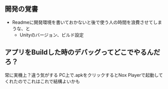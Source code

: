 ## 開発の覚書
- Readmeに開発環境を書いておかないと後で使う人の時間を浪費させてしまうな、と
  - Unityのバージョン、ビルド設定

## アプリをBuildした時のデバッグってどこでやるんだろ？
常に実機上？違う気がする
PC上で.apkをクリックするとNox Playerで起動してくれたのでこれはこれで結構よいかも
